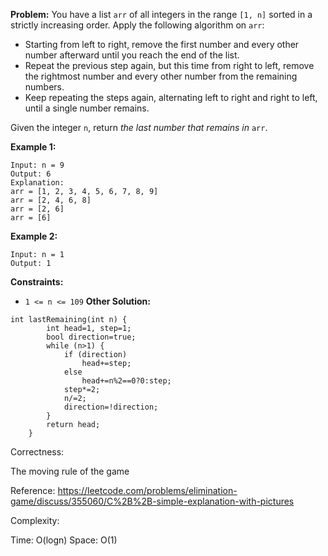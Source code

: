 **Problem:**
You have a list `arr` of all integers in the range `[1, n]` sorted in a strictly increasing order. Apply the following algorithm on `arr`:

- Starting from left to right, remove the first number and every other number afterward until you reach the end of the list.
- Repeat the previous step again, but this time from right to left, remove the rightmost number and every other number from the remaining numbers.
- Keep repeating the steps again, alternating left to right and right to left, until a single number remains.

Given the integer `n`, return *the last number that remains in* `arr`.

 

**Example 1:**

```
Input: n = 9
Output: 6
Explanation:
arr = [1, 2, 3, 4, 5, 6, 7, 8, 9]
arr = [2, 4, 6, 8]
arr = [2, 6]
arr = [6]
```

**Example 2:**

```
Input: n = 1
Output: 1
```

 

**Constraints:**

- `1 <= n <= 109`
**Other Solution:**
```
int lastRemaining(int n) {
        int head=1, step=1;
        bool direction=true;
        while (n>1) {
            if (direction)
                head+=step;
            else
                head+=n%2==0?0:step;
            step*=2;
            n/=2;
            direction=!direction;
        }
        return head;
    }
```
Correctness:

The moving rule of the game

Reference: https://leetcode.com/problems/elimination-game/discuss/355060/C%2B%2B-simple-explanation-with-pictures

Complexity:

Time: O(logn)
Space: O(1)